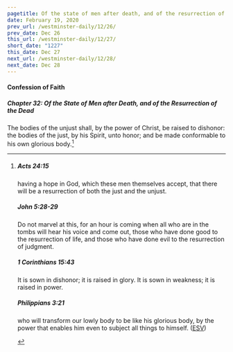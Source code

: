```yaml
---
pagetitle: Of the state of men after death, and of the resurrection of the dead, part 3
date: February 19, 2020
prev_url: /westminster-daily/12/26/
prev_date: Dec 26
this_url: /westminster-daily/12/27/
short_date: "1227"
this_date: Dec 27
next_url: /westminster-daily/12/28/
next_date: Dec 28
---
```


#### Confession of Faith

##### Chapter 32: Of the State of Men after Death, and of the Resurrection of the Dead

The bodies of the unjust shall, by the power of Christ, be raised to dishonor: the bodies of the just, by his Spirit, unto honor; and be made conformable to his own glorious body.[^fnref:wcf1]

[^fnref:wcf1]: <div class="esv"><h5>Acts 24:15</h5> <div class="esv-text"><p id="p44024015.01-1">having a hope in God, which these men themselves accept, that there will be a resurrection of both the just and the unjust.</p> </div><h5>John 5:28-29</h5> <div class="esv-text"><p id="p43005028.01-2"><span class="woc">Do not marvel at this, for an hour is coming when all who are in the tombs will hear his voice</span> <span class="woc">and come out, those who have done good to the resurrection of life, and those who have done evil to the resurrection of judgment.</span></p> </div><h5>1 Corinthians 15:43</h5> <div class="esv-text"><p id="p46015043.01-3">It is sown in dishonor; it is raised in glory. It is sown in weakness; it is raised in power.</p> </div><h5>Philippians 3:21</h5> <div class="esv-text"><p id="p50003021.01-4">who will transform our lowly body to be like his glorious body, by the power that enables him even to subject all things to himself.  (<a href="http://www.esv.org" class="copyright">ESV</a>)</p> </div> </div>

